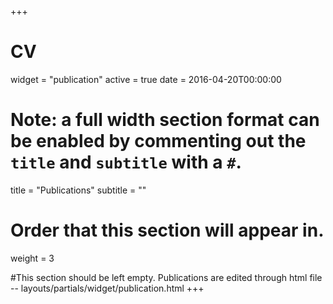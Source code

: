 +++
# CV
widget = "publication"
active = true
date = 2016-04-20T00:00:00

# Note: a full width section format can be enabled by commenting out the `title` and `subtitle` with a `#`.
title = "Publications"
subtitle = ""

# Order that this section will appear in.
weight = 3

#This section should be left empty. Publications are edited through html file -- layouts/partials/widget/publication.html
+++
